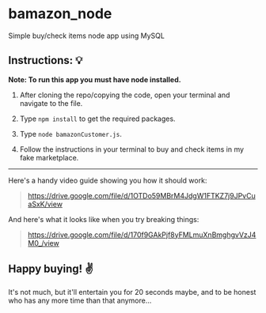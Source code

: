 # bamazon_node
Simple buy/check items node app using MySQL

## Instructions: :bulb:
__Note: To run this app you must have node installed.__
1. After cloning the repo/copying the code, open your terminal and navigate to the file.

1. Type `npm install` to get the required packages.

1. Type `node bamazonCustomer.js`.

1. Follow the instructions in your terminal to buy and check items in my fake marketplace.

***

Here's a handy video guide showing you how it should work:
> https://drive.google.com/file/d/1OTDo59MBrM4JdgW1FTKZ7j9JPvCuaSxK/view

And here's what it looks like when you try breaking things:
> https://drive.google.com/file/d/170f9GAkPjf8yFMLmuXnBmghgvVzJ4M0_/view

## Happy buying! :v: ##

It's not much, but it'll entertain you for 20 seconds maybe, and to be honest who has any more time than that anymore...
